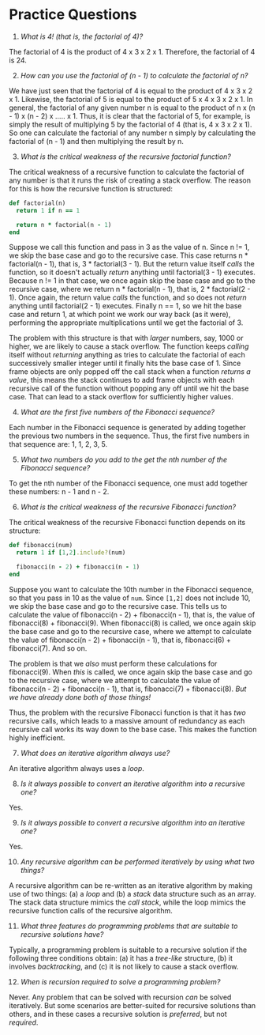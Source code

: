 # Practice Questions

1. *What is 4! (that is, the factorial of 4)?*

The factorial of 4 is the product of 4 x 3 x 2 x 1. Therefore, the factorial of 4 is 24.

2. *How can you use the factorial of (n - 1) to calculate the factorial of n?*

We have just seen that the factorial of 4 is equal to the product of 4 x 3 x 2 x 1. Likewise, the factorial of 5 is equal to the product of 5 x 4 x 3 x 2 x 1. In general, the factorial of any given number n is equal to the product of  n x (n - 1) x (n - 2) x ..... x 1. Thus, it is clear that the factorial of 5, for example, is simply the result of multiplying 5 by the factorial of 4 (that is, 4 x 3 x 2 x 1). So one can calculate the factorial of any number n simply by calculating the factorial of (n - 1) and then multiplying the result by n.

3. *What is the critical weakness of the recursive factorial function?*

The critical weakness of a recursive function to calculate the factorial of any number is that it runs the risk of creating a stack overflow. The reason for this is how the recursive function is structured:

``` ruby
def factorial(n)
  return 1 if n == 1

  return n * factorial(n - 1)
end
```

Suppose we call this function and pass in 3 as the value of n. Since n != 1, we skip the base case and go to the recursive case. This case returns n * factorial(n - 1), that is, 3 * factorial(3 - 1). But the return value itself *calls* the function, so it doesn't actually *return* anything until factorial(3 - 1) executes. Because n != 1 in that case, we once again skip the base case and go to the recursive case, where we return n * factorial(n - 1), that is, 2 * factorial(2 - 1). Once again, the return value *calls* the function, and so does not *return* anything until factorial(2 - 1) executes. Finally n == 1, so we hit the base case and return 1, at which point we work our way back (as it were), performing the appropriate multiplications until we get the factorial of 3.

The problem with this structure is that with *larger* numbers, say, 1000 or higher, we are likely to cause a stack overflow. The function keeps *calling* itself without *returning* anything as tries to calculate the factorial of each successively smaller integer until it finally hits the base case of 1. Since frame objects are only popped off the call stack when a function *returns a value*, this means the stack continues to add frame objects with each recursive call of the function without popping any off until we hit the base case. That can lead to a stack overflow for sufficiently higher values.

4. *What are the first five numbers of the Fibonacci sequence?*

Each number in the Fibonacci sequence is generated by adding together the previous two numbers in the sequence. Thus, the first five numbers in that sequence are: 1, 1, 2, 3, 5.

5. *What two numbers do you add to the get the nth number of the Fibonacci sequence?*

To get the nth number of the Fibonacci sequence, one must add together these numbers: n - 1 and n - 2.

6. *What is the critical weakness of the recursive Fibonacci function?*

The critical weakness of the recursive Fibonacci function depends on its structure:

``` ruby
def fibonacci(num)
  return 1 if [1,2].include?(num)

  fibonacci(n - 2) + fibonacci(n - 1)
end
```

Suppose you want to calculate the 10th number in the Fibonacci sequence, so that you pass in 10 as the value of `num`. Since `[1,2]` does not include 10, we skip the base case and go to the recursive case. This tells us to calculate the value of fibonacci(n - 2) + fibonacci(n - 1), that is, the value of fibonacci(8) + fibonacci(9). When fibonacci(8) is called, we once again skip the base case and go to the recursive case, where we attempt to calculate the value of fibonacci(n - 2) + fibonacci(n - 1), that is, fibonacci(6) + fibonacci(7). And so on.

The problem is that we *also* must perform these calculations for fibonacci(9). When *this* is called, we once again skip the base case and go to the recursive case, where we attempt to calculate the value of fibonacci(n - 2) + fibonacci(n - 1), that is, fibonacci(7) + fibonacci(8). *But we have already done both of those things!*

Thus, the problem with the recursive Fibonacci function is that it has *two* recursive calls, which leads to a massive amount of redundancy as each recursive call works its way down to the base case. This makes the function highly inefficient.

7. *What does an iterative algorithm always use?*

An iterative algorithm always uses a *loop*.

8. *Is it always possible to convert an iterative algorithm into a recursive one?*

Yes.

9. *Is it always possible to convert a recursive algorithm into an iterative one?*

Yes.

10. *Any recursive algorithm can be performed iteratively by using what two things?*

A recursive algorithm can be re-written as an iterative algorithm by making use of two things: (a) a *loop* and (b) a *stack* data structure such as an array. The stack data structure mimics the *call stack*, while the loop mimics the recursive function calls of the recursive algorithm.

11. *What three features do programming problems that are suitable to recursive solutions have?*

Typically, a programming problem is suitable to a recursive solution if the following three conditions obtain: (a) it has a *tree-like* structure, (b) it involves *backtracking*, and (c) it is not likely to cause a stack overflow.

12. *When is recursion required to solve a programming problem?*

Never. Any problem that can be solved with recursion *can* be solved iteratively. But some scenarios are better-suited for recursive solutions than others, and in these cases a recursive solution is *preferred*, but not *required*.